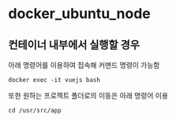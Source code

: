 # docker_ubuntu_node

## 컨테이너 내부에서 실행할 경우
아래 명령어를 이용하여 접속해 커맨드 명령이 가능함
```
docker exec -it vuejs bash
```

또한 원하는 프로젝트 폴더로의 이동은 아래 명령어 이용
```
cd /usr/src/app
```